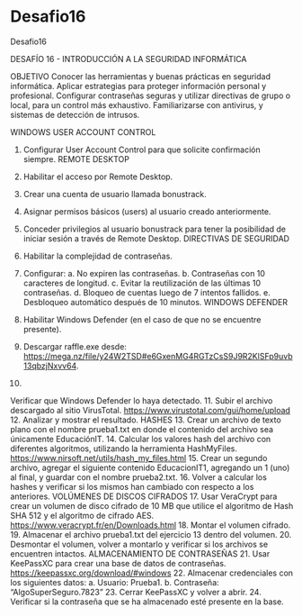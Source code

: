 # Desafio16
Desafio16

DESAFÍO 16 - INTRODUCCIÓN A LA SEGURIDAD
INFORMÁTICA 

OBJETIVO 
Conocer las herramientas y buenas prácticas en seguridad informática. 
Aplicar estrategias para proteger información personal y profesional.
Configurar contraseñas seguras y utilizar directivas de grupo o local, para un
control más exhaustivo.
Familiarizarse con antivirus, y sistemas de detección de intrusos.
 
WINDOWS 
USER ACCOUNT CONTROL
1. Configurar User Account Control para que solicite confirmación siempre. 
REMOTE DESKTOP
2. Habilitar el acceso por Remote Desktop.
3. Crear una cuenta de usuario llamada bonustrack.
4. Asignar permisos básicos (users) al usuario creado anteriormente.
5. Conceder privilegios al usuario bonustrack para tener la posibilidad de
iniciar sesión a través de Remote Desktop. 
DIRECTIVAS DE SEGURIDAD
6. Habilitar la complejidad de contraseñas.
7. Configurar:
a. No expiren las contraseñas.
b. Contraseñas con 10 caracteres de longitud.
c. Evitar la reutilización de las últimas 10 contraseñas.
d. Bloqueo de cuentas luego de 7 intentos fallidos.
e. Desbloqueo automático después de 10 minutos. 
WINDOWS DEFENDER
8. Habilitar Windows Defender (en el caso de que no se encuentre presente).
9. Descargar raffle.exe desde:
https://mega.nz/file/y24W2TSD#e6GxenMG4RGTzCsS9J9R2KlSFp9uvb13qbzjNxvv64.

10.
Verificar
que
Windows
Defender
lo
haya
detectado.
11. Subir el archivo descargado al sitio VirusTotal.
https://www.virustotal.com/gui/home/upload 
12. Analizar y mostrar el resultado.
HASHES
13. Crear un archivo de texto plano con el nombre prueba1.txt en donde el
contenido del archivo sea únicamente EducaciónIT.
14. Calcular los valores hash del archivo con diferentes algoritmos, utilizando
la herramienta HashMyFiles.
https://www.nirsoft.net/utils/hash_my_files.html
15. Crear un segundo archivo, agregar el siguiente contenido EducacionIT1,
agregando un 1 (uno) al final, y guardar con el nombre prueba2.txt.
16. Volver a calcular los hashes y verificar si los mismos han cambiado con
respecto a los anteriores.
VOLÚMENES DE DISCOS CIFRADOS
17. Usar VeraCrypt para crear un volumen de disco cifrado de 10 MB que
utilice el algoritmo de Hash SHA 512 y el algoritmo de cifrado AES.
https://www.veracrypt.fr/en/Downloads.html
18. Montar el volumen cifrado.
19. Almacenar el archivo prueba1.txt del ejercicio 13 dentro del volumen.
20. Desmontar el volumen, volver a montarlo y verificar si los archivos se
encuentren intactos.
ALMACENAMIENTO DE CONTRASEÑAS
21. Usar KeePassXC para crear una base de datos de contraseñas.
https://keepassxc.org/download/#windows
22. Almacenar credenciales con los siguientes datos:
a. Usuario: Prueba1.
b. Contraseña: “AlgoSuperSeguro.7823”
23. Cerrar KeePassXC y volver a abrir.
24. Verificar si la contraseña que se ha almacenado esté presente en la base. 
